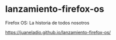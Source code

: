 lanzamiento-firefox-os
======================
 
Firefox OS: La historia de todos nosotros

https://juaneladio.github.io/lanzamiento-firefox-os/
